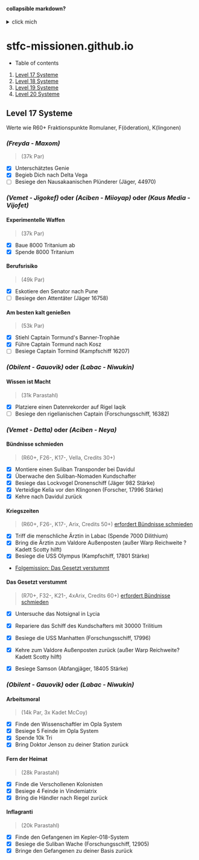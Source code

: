 #### collapsible markdown?

<details><summary>click mich</summary>
###### yes, even hidden code blocks!
```python
print("hello world!")
```
</details>

# stfc-missionen.github.io

* Table of contents

1. [Level 17 Systeme](#level-17-systeme)
2. [Level 18 Systeme](#level-18-systeme)
3. [Level 19 Systeme](#level-19-systeme)
3. [Level 20 Systeme](#level-20-systeme)

## Level 17 Systeme
            
Werte wie R60+ Fraktionspunkte Romulaner, F(öderation), K(lingonen) 

### **_(Freyda - Maxom)_**
> (37k Par)
- [x] Unterschätztes Genie
- [x] Begieb Dich nach Delta Vega
- [ ] Besiege den Nausakaanischen Plünderer (Jäger, 44970)

### **_(Vemet - Jigokef)_** oder **_(Aciben - Miioyap)_** oder **_(Kaus Media - Vijofet)_**

#### Experimentelle Waffen
> (37k Par)
- [x] Baue 8000 Tritanium ab
- [x] Spende 8000 Tritanium 
            
#### Berufsrisiko
> (49k Par)
- [x] Eskotiere den Senator nach Pune
- [ ] Besiege den Attentäter  (Jäger 16758)

#### Am besten kalt genießen
> (53k Par)
- [x] Stiehl Captain Tormund's Banner-Trophäe
- [x] Führe Captain Tormund nach Kosz
- [ ] Besiege Captain Tormind (Kampfschiff 16207)

### **_(Obilent - Gauovik)_** oder **_(Labac - Niwukin)_**

#### Wissen ist Macht 
> (31k Parastahl)
- [x] Platziere einen Datenrekorder auf Rigel Iaqik
- [ ] Besiege den rigelianischen Captain (Forschungsschiff, 16382) 

### **_(Vemet - Detta)_** oder **_(Aciben - Neya)_**

#### Bündnisse schmieden
> (R60+, F26-, K17-, Vella, Credits 30+)
- [x] Montiere einen Suliban Transponder bei Davidul
- [x] Überwache den Suliban-Nomaden Kundschafter
- [x] Besiege das Lockvogel Dronenschiff (Jäger 982 Stärke)
- [x] Verteidige Kelia vor den Klingonen (Forscher, 17996 Stärke)
- [x] Kehre nach Davidul zurück

#### Kriegszeiten 
> (R60+, F26-, K17-, Arix, Credits 50+) [erfordert Bündnisse schmieden](#bündnisse-schmieden)
- [x] Triff die menschliche Ärztin in Labac (Spende 7000 Dilithium)
- [x] Bring die Ärztin zum Valdore Außenposten (außer Warp Reichweite ? Kadett Scotty hilft)
- [x] Besiege die USS Olympus (Kampfschiff, 17801 Stärke)
- [Folgemission: Das Gesetzt verstummt](#Das-Gesetzt-verstummt)

#### Das Gesetzt verstummt 
> (R70+, F32-, K21-, 4xArix, Credits 60+) [erfordert Bündnisse schmieden](#bündnisse-schmieden)
- [x] Untersuche das Notsignal in Lycia
- [x] Repariere das Schiff des Kundschafters mit 30000 Trilitium
- [x] Besiege die USS Manhatten (Forschungsschiff, 17996)
- [x] Kehre zum Valdore Außenposten zurück (außer Warp Reichweite? Kadett Scotty hilft)
- [x] Besiege Samson (Abfangjäger, 18405 Stärke)


### **_(Obilent - Gauovik)_** oder **_(Labac - Niwukin)_**

#### Arbeitsmoral 
> (14k Par, 3x Kadet McCoy)
- [x] Finde den Wissenschaftler im Opla System
- [x] Besiege 5 Feinde im Opla System
- [x] Spende 10k Tri 
- [x] Bring Doktor Jenson zu deiner Station zurück

#### Fern der Heimat
> (28k Parastahl)
- [x] Finde die Verschollenen Kolonisten
- [x] Besiege 4 Feinde in Vindemiatrix
- [x] Bring die Händler nach Riegel zurück     

#### Inflagranti 
> (20k Parastahl)
- [x] Finde den Gefangenen im Kepler-018-System
- [x] Besiege die Suliban Wache (Forschungsschiff, 12905)
- [x] Bringe den Gefangenen zu deiner Basis zurück
